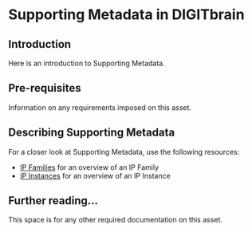 # Supporting Metadata in DIGITbrain

## Introduction

Here is an introduction to Supporting Metadata.

## Pre-requisites

Information on any requirements imposed on this asset.

## Describing Supporting Metadata

For a closer look at Supporting Metadata, use the following resources:

- [IP Families](/tables/ip_family) for an overview of an IP Family
- [IP Instances](/tables/ip_instance) for an overview of an IP Instance

## Further reading...

This space is for any other required documentation on this asset.